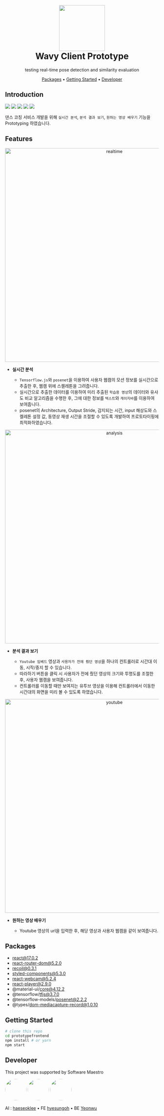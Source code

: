 <div align=center>

<h1> 
<img width="150px" src="https://user-images.githubusercontent.com/26461307/127677346-8bb6ca31-1d6c-4786-92d0-95ed98b15f0e.png"/> <br/>
Wavy Client Prototype </h1>

<p>testing real-time pose detection and similarity evaluation</p>
</div>

<div align="center">
  <a href="#packages">Packages</a> •
  <a href="#getting-started">Getting Started</a> •
  <a href="#developer">Developer</a>
</div>

## Introduction

<img src="https://img.shields.io/badge/React-61DAFB?style=flat-square&logo=React&logoColor=black"/>

<img src="https://img.shields.io/badge/TypeScript-3178C6?style=flat-square&logo=TypeScript&logoColor=white"/>

<img src="https://img.shields.io/badge/Tensorflow.js-FF6F00?style=flat-square&logo=TensorFlow&logoColor=white"/>

<img src="https://img.shields.io/badge/MaterialUI-0081CB?style=flat-square&logo=Material-UI&logoColor=white"/>

<img src="https://img.shields.io/badge/StyledComponents-DB7093?style=flat-square&logo=styled-components&logoColor=white"/>

댄스 코칭 서비스 개발을 위해 `실시간 분석`, `분석 결과 보기`, `원하는 영상 배우기` 기능을 Prototyping 하였습니다.

## Features

<div align="center">

<img width="700" alt="realtime" src="https://user-images.githubusercontent.com/26461307/128743077-d18d7f84-8699-478e-ab39-4bf5568952a5.png">

</div>

-   **실시간 분석**

    -   `Tensorflow.js`와 `posenet`을 이용하여 사용자 웹캠의 모션 정보를 실시간으로 추출한 후, 웹캠 위에 스켈레톤을 그려줍니다.
    -   실시간으로 추출한 데이터를 이용하여 미리 추출된 `학습용 영상`의 데이터와 유사도 비교 알고리즘을 수행한 후, 그에 대한 정보를 `텍스트`와 `게이지바`를 이용하여 보여줍니다.
    -   posenet의 Architecture, Output Stride, 감지되는 시간, input 해상도와 스켈레톤 설정 값, 동영상 재생 시간을 조절할 수 있도록 개발하여 프로토타이핑에 최적화하였습니다.

<div align="center">

<img width="700" alt="analysis" src="https://user-images.githubusercontent.com/26461307/128743083-45c2288d-5e8f-47dc-aac8-9ca6c5cc7266.png">

</div>

-   **분석 결과 보기**

    -   `Youtube 임베드` 영상과 `사용자가 전에 췄던 영상`을 하나의 컨트롤러로 시간대 이동, 시작/중지 할 수 있습니다.
    -   따라하기 버튼을 클릭 시 사용자가 전에 췄던 영상의 크기와 투명도를 조절한 후, 사용자 웹캠을 보여줍니다.
    -   컨트롤러를 이동할 때만 보여지는 유투브 영상을 이용해 컨트롤러에서 이동한 시간대의 화면을 미리 볼 수 있도록 하였습니다.

<div align="center">

<img width="700" alt="youtube" src="https://user-images.githubusercontent.com/26461307/128743095-0c7c1432-207f-4e2a-a50b-b0a8e7533d82.jpeg">

</div>

-   **원하는 영상 배우기**

    -   Youtube 영상의 url을 입력한 후, 해당 영상과 사용자 웹캠을 같이 보여줍니다.

## Packages

-   react@17.0.2
-   react-router-dom@5.2.0
-   recoil@0.3.1
-   styled-components@5.3.0
-   react-webcam@5.2.4
-   react-player@2.9.0
-   @material-ui/core@4.12.2
-   @tensorflow/tfjs@3.7.0
-   @tensorflow-models/posenet@2.2.2
-   @types/dom-mediacapture-record@1.0.10

## Getting Started

```bash
# clone this repo
cd prototypefrontend
npm install # or yarn
npm start
```

## Developer

This project was supported by Software Maestro

<div align="left">

 <img src="https://avatars.githubusercontent.com/u/20268101?v=4" width="70px" style="border-radius:50%" />

 <img src="https://avatars.githubusercontent.com/u/26461307?v=4" width="70px" style="border-radius:50%" />

 <img src="https://avatars.githubusercontent.com/u/61102178?v=4" width="70px" style="border-radius:50%" />

</div>

AI : [haeseoklee](https://github.com/haeseoklee) • FE [hyesungoh](https://github.com/hyesungoh) • BE [Yeonwu](https://github.com/Yeonwu)
